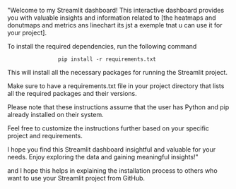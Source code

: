 "Welcome to my Streamlit dashboard! This interactive dashboard provides you with valuable insights and information related to [the heatmaps and donutmaps and metrics ans linechart its jst a exemple tnat u can use it for your project].

   To install the required dependencies, run the following command

                    pip install -r requirements.txt

This will install all the necessary packages for running the Streamlit project.

Make sure to have a requirements.txt file in your project directory that lists all the required packages and their versions.

Please note that these instructions assume that the user has Python and pip already installed on their system.

Feel free to customize the instructions further based on your specific project and requirements.

I hope you find this Streamlit dashboard insightful and valuable for your needs. Enjoy exploring the data and gaining meaningful insights!"
 
 and I hope this helps in explaining the installation process to others who want to use your Streamlit project from GitHub.
